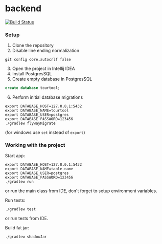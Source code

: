 # backend
[![Build Status](http://149.156.146.249:60001/jenkins/job/backend/job/master/badge/icon?style=flat-square)](http://149.156.146.249:60001/jenkins/job/backend/job/master/)

### Setup

1. Clone the repository
2. Disable line ending normalization
```
git config core.autocrlf false
```
3. Open the project in Intellij IDEA
4. Install PostgresSQL
5. Create empty database in PostgresSQL
```sql
create database tourtool;
```
6. Perform initial database migrations
```
export DATABASE_HOST=127.0.0.1:5432
export DATABASE_NAME=tourtool
export DATABASE_USER=postgres
export DATABASE_PASSWORD=123456
./gradlew flywayMigrate
```
(for windows use `set` instead of `export`)

### Working with the project

Start app:
```
export DATABASE_HOST=127.0.0.1:5432
export DATABASE_NAME=table-name
export DATABASE_USER=postgres
export DATABASE_PASSWORD=123456
./gradlew run
```
or run the main class from IDE, don't forget to setup environment variables.

Run tests:
```
./gradlew test
```
or run tests from IDE.

Build fat jar:
```
./gradlew shadowJar
```
